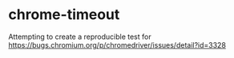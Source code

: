 # chrome-timeout
Attempting to create a reproducible test for https://bugs.chromium.org/p/chromedriver/issues/detail?id=3328

